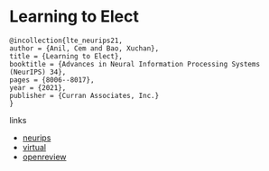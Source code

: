# Learning to Elect

```
@incollection{lte_neurips21,
author = {Anil, Cem and Bao, Xuchan},
title = {Learning to Elect},
booktitle = {Advances in Neural Information Processing Systems (NeurIPS) 34},
pages = {8006--8017},
year = {2021},
publisher = {Curran Associates, Inc.}
}
```

links
- [neurips](https://papers.nips.cc//paper/2021/hash/42d6c7d61481d1c21bd1635f59edae05-Abstract.html)
- [virtual](https://neurips.cc/virtual/2021/poster/27915)
- [openreview](https://openreview.net/forum?id=7HQiArc-sKf)
